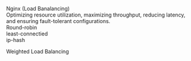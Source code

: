Nginx (Load Banalancing)  
Optimizing resource utilization, maximizing throughput, reducing latency, and ensuring fault-tolerant configurations.  
Round-robin  
least-connectied  
ip-hash  

Weighted Load Balancing  
